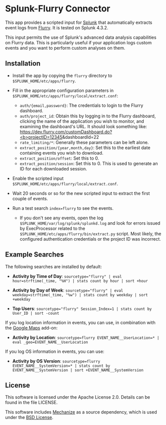 # Splunk-Flurry Connector

This app provides a scripted input for [Splunk](http://www.splunk.com/) that automatically extracts event logs from [Flurry](http://www.flurry.com/). It is tested on Splunk 4.3.2.

This input permits the use of Splunk's advanced data analysis capabilities on Flurry data. This is particularly useful if your application logs custom events and you want to perform custom analyses on them.


## Installation

* Install the app by copying the `flurry` directory to `$SPLUNK_HOME/etc/apps/flurry`.

* Fill in the appropriate configuration parameters in `$SPLUNK_HOME/etc/apps/flurry/local/extract.conf`:

  * `auth/{email,password}`: The credentials to login to the Flurry dashboard.
  * `auth/project_id`: Obtain this by logging in to the Flurry dashboard, clicking the name of the application you wish to monitor, and examining the dashboard's URL. It should look something like: https://dev.flurry.com/customDashboard.do?<b>projectID=<u>12345</u></b>&dashboardId=22
  * `rate_limiting/*`: Generally these parameters can be left alone.
  * `extract_position/{year,month,day}`: Set this to the earliest date containing events you wish to download.
  * `extract_position/offset`: Set this to 0.
  * `extract_position/session`: Set this to 0. This is used to generate an ID for each downloaded session.

* Enable the scripted input `$SPLUNK_HOME/etc/apps/flurry/local/extract.conf`.

* Wait 20 seconds or so for the new scripted input to extract the first couple of events.

* Run a test search `index=flurry` to see the events.

  * If you don't see any events, open the log `$SPLUNK_HOME/var/log/splunk/splunkd.log` and look for errors issued by ExecProcessor related to the `$SPLUNK_HOME/etc/apps/flurry/bin/extract.py` script. Most likely, the configured authentication credentials or the project ID was incorrect.


## Example Searches

The following searches are installed by default:

* **Activity by Time of Day**:
  `sourcetype="flurry" | eval hour=strftime(_time, "%H") | stats count by hour | sort +hour`

* **Activity by Day of Week**:
  `sourcetype="flurry" | eval weekday=strftime(_time, "%w") | stats count by weekday | sort +weekday`

* **Top Users**:
  `sourcetype="flurry" Session_Index=1 | stats count by User_ID | sort -count`

If you log location information in events, you can use, in combination with the [Google Maps](http://splunk-base.splunk.com/apps/22365/google-maps) add-on:

* **Activity by Location**:
  `sourcetype=flurry EVENT_NAME__UserLocation=* | eval _geo=EVENT_NAME__UserLocation`

If you log OS information in events, you can use:

* **Activity by OS Version**:
  `sourcetype=flurry EVENT_NAME__SystemVersion=* | stats count by EVENT_NAME__SystemVersion | sort +EVENT_NAME__SystemVersion`


## License

This software is licensed under the Apache License 2.0.
Details can be found in the file LICENSE.

This software includes [Mechanize](http://wwwsearch.sourceforge.net/mechanize/) as a source dependency, which is used under the [BSD License](http://www.opensource.org/licenses/bsd-license.php).
